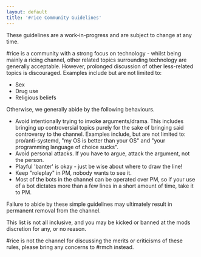 ```yaml
---
layout: default
title: '#rice Community Guidelines'
---
```


<p class="text-danger text-center">These guidelines are a work-in-progress and are subject to change at any time.</p>

\#rice is a community with a strong focus on technology - whilst being mainly a ricing channel, other related topics surrounding technology are generally acceptable. However, prolonged discussion of other less-related topics is discouraged. Examples include but are not limited to:

* Sex
* Drug use
* Religious beliefs

Otherwise, we generally abide by the following behaviours.

* Avoid intentionally trying to invoke arguments/drama. This includes bringing up controversial topics purely for the sake of bringing said controversy to the channel. Examples include, but are not limited to: pro/anti-systemd, "my OS is better than your OS" and "your programming language of choice sucks".
* Avoid personal attacks. If you have to argue, attack the argument, not the person.
* Playful 'banter' is okay - just be wise about where to draw the line!
* Keep "roleplay" in PM, nobody wants to see it.
* Most of the bots in the channel can be operated over PM, so if your use of a bot dictates more than a few lines in a short amount of time, take it to PM.

Failure to abide by these simple guidelines may ultimately result in permanent removal from the channel.

This list is not all inclusive, and you may be kicked or banned at the mods discretion for any, or no reason.

#rice is not the channel for discussing the merits or criticisms of these rules, please bring any concerns to #rmch instead.

